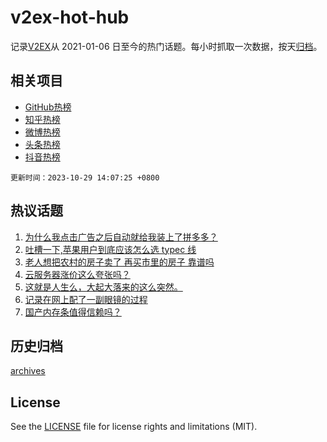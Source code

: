 # v2ex-hot-hub

 记录[V2EX](https://www.v2ex.com/)从 2021-01-06 日至今的热门话题。每小时抓取一次数据，按天[归档](archives)。
 
 ## 相关项目

- [GitHub热榜](https://github.com/snaildev/github-hot-hub)
- [知乎热榜](https://github.com/snaildev/zhihu-hot-hub)
- [微博热榜](https://github.com/snaildev/weibo-hot-hub)
- [头条热榜](https://github.com/snaildev/toutiao-hot-hub)
- [抖音热榜](https://github.com/snaildev/douyin-hot-hub)


 `更新时间：2023-10-29 14:07:25 +0800`

## 热议话题

1. [为什么我点击广告之后自动就给我装上了拼多多？](https://www.v2ex.com/t/986359)
1. [吐槽一下,苹果用户到底应该怎么选 typec 线](https://www.v2ex.com/t/986262)
1. [老人想把农村的房子卖了 再买市里的房子 靠谱吗](https://www.v2ex.com/t/986266)
1. [云服务器涨价这么夸张吗？](https://www.v2ex.com/t/986264)
1. [这就是人生么，大起大落来的这么突然。](https://www.v2ex.com/t/986273)
1. [记录在网上配了一副眼镜的过程](https://www.v2ex.com/t/986377)
1. [国产内存条值得信赖吗？](https://www.v2ex.com/t/986365)

## 历史归档

[archives](archives)

## License

See the [LICENSE](LICENSE) file for license rights and limitations (MIT).
